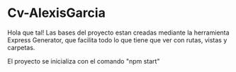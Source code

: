 # Cv-AlexisGarcia

Hola que tal!
Las bases del proyecto estan creadas mediante la herramienta Express Generator, que facilita todo lo que tiene que ver con rutas, vistas y carpetas.

El proyecto se inicializa con el comando "npm start"
